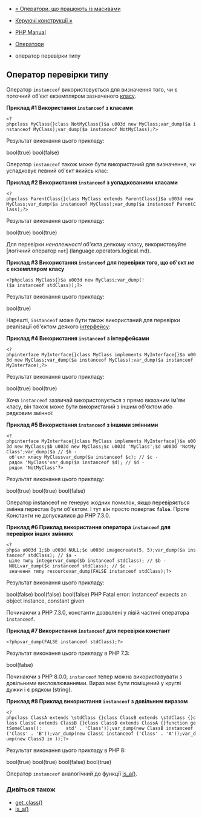 - [« Оператори, що працюють із масивами](language.operators.array.md)
- [Керуючі конструкції »](language.control-structures.md)

- [PHP Manual](index.md)
- [Оператори](language.operators.md)
- оператор перевірки типу

## Оператор перевірки типу

Оператор `instanceof` використовується для визначення того, чи є
поточний об'єкт екземпляром зазначеного
[класу](language.oop5.basic.md#language.oop5.basic.class).

**Приклад #1 Використання `instanceof` з класами**

` <?phpclass MyClass{}class NotMyClass{}$a u003d new MyClass;var_dump($a instanceof MyClass);var_dump($a instanceof NotMyClass);?> `

Результат виконання цього прикладу:

bool(true)
bool(false)

Оператор `instanceof` також може бути використаний для визначення,
чи успадковує певний об'єкт якийсь клас:

**Приклад #2 Використання `instanceof` з успадкованими класами**

` <?phpclass ParentClass{}class MyClass extends ParentClass{}$a u003d new MyClass;var_dump($a instanceof MyClass);var_dump($a instanceof ParentClass);?> `

Результат виконання цього прикладу:

bool(true)
bool(true)

Для перевірки *неналежності* об'єкта деякому класу, використовуйте
[логічний оператор `not`] (language.operators.logical.md).

**Приклад #3 Використання `instanceof` для перевірки того, що об'єкт
*не* є екземпляром класу**

` <?phpclass MyClass{}$a u003d new MyClass;var_dump(!($a instanceof stdClass));?> `

Результат виконання цього прикладу:

bool(true)

Нарешті, `instanceof` може бути також використаний для перевірки
реалізації об'єктом деякого
[інтерфейсу](language.oop5.interfaces.md):

**Приклад #4 Використання `instanceof` з інтерфейсами**

`<?phpinterface MyInterface{}class MyClass implements MyInterface{}$a u003d new MyClass;var_dump($a instanceof MyClass);var_dump($a instanceof MyInterface);?> `

Результат виконання цього прикладу:

bool(true)
bool(true)

Хоча `instanceof` зазвичай використовується з прямо вказаним ім'ям класу,
він також може бути використаний з іншим об'єктом або рядковим
змінної:

**Приклад #5 Використання `instanceof` з іншими змінними**

` <?phpinterface MyInterface{}class MyClass implements MyInterface{}$a u003d new MyClass;$b u003d new MyClass;$c u003d 'MyClass';$d u003d 'NotMyClass';var_dump($a // $b - об'єкт класу MyClassvar_dump($a instanceof $c); // $c - рядок 'MyClass'var_dump($a instanceof $d); // $d - рядок 'NotMyClass'?> `

Результат виконання цього прикладу:

bool(true)
bool(true)
bool(false)

Оператор instanceof не генерує жодних помилок, якщо перевіряється
змінна перестав бути об'єктом. І тут він просто повертає
**`false`**. Проте Константи не допускалися до PHP 7.3.0.

**Приклад #6 Приклад використання оператора `instanceof` для перевірки
інших змінних**

` <?php$a u003d 1;$b u003d NULL;$c u003d imagecreate(5, 5);var_dump($a instanceof stdClass); // $a - ціле типу integervar_dump($b instanceof stdClass); // $b - NULLvar_dump($c instanceof stdClass); // $c - значення типу resourcevar_dump(FALSE instanceof stdClass);?> `

Результат виконання цього прикладу:

bool(false)
bool(false)
bool(false)
PHP Fatal error: instanceof expects an object instance, constant given

Починаючи з PHP 7.3.0, константи дозволені у лівій частині оператора
`instanceof`.

**Приклад #7 Використання `instanceof` для перевірки констант**

`<?phpvar_dump(FALSE instanceof stdClass);?> `

Результат виконання цього прикладу в PHP 7.3:

bool(false)

Починаючи з PHP 8.0.0, `instanceof` тепер можна використовувати з
довільними висловлюваннями. Вираз має бути поміщений у круглі
дужки і є рядком (string).

**Приклад #8 Приклад використання `instanceof` з довільним
виразом**

`<?phpclass ClassA extends \stdClass {}class ClassB extends \stdClass {}class ClassC extends ClassB {}class ClassD extends ClassA {}function getSomeClass():         std' . 'Class'));var_dump(new ClassB instanceof ('Class' . 'B'));var_dump(new ClassC instanceof ('Class' . 'A'));var_dump(new ClassD in ));?> `

Результат виконання цього прикладу в PHP 8:

bool(true)
bool(true)
bool(false)
bool(true)

Оператор `instanceof` аналогічний до функції [is_a()](function.is-a.md).

### Дивіться також

- [get_class()](function.get-class.md)
- [is_a()](function.is-a.md)
